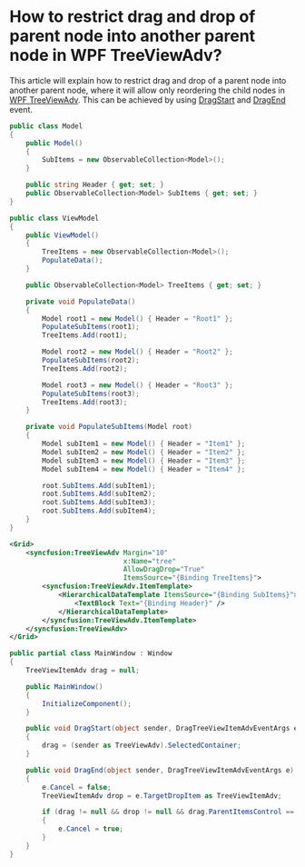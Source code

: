 # How to restrict drag and drop of parent node into another parent node in WPF TreeViewAdv?

This article will explain how to restrict drag and drop of a parent node into another parent node, where it will allow only reordering the child nodes in [WPF TreeViewAdv](https://help.syncfusion.com/wpf/classic/treeview/overview). This can be achieved by using [DragStart](https://help.syncfusion.com/cr/wpf/Syncfusion.Windows.Tools.Controls.TreeViewAdv.html#Syncfusion_Windows_Tools_Controls_TreeViewAdv_DragStart) and [DragEnd](https://help.syncfusion.com/cr/wpf/Syncfusion.Windows.Tools.Controls.TreeViewAdv.html#Syncfusion_Windows_Tools_Controls_TreeViewAdv_DragEnd) event.

```csharp
public class Model
{
    public Model()
    {
        SubItems = new ObservableCollection<Model>();
    }

    public string Header { get; set; }
    public ObservableCollection<Model> SubItems { get; set; }
}
```

```csharp
public class ViewModel
{
    public ViewModel()
    {
        TreeItems = new ObservableCollection<Model>();
        PopulateData();
    }

    public ObservableCollection<Model> TreeItems { get; set; }

    private void PopulateData()
    {
        Model root1 = new Model() { Header = "Root1" };
        PopulateSubItems(root1);
        TreeItems.Add(root1);

        Model root2 = new Model() { Header = "Root2" };
        PopulateSubItems(root2);
        TreeItems.Add(root2);

        Model root3 = new Model() { Header = "Root3" };
        PopulateSubItems(root3);
        TreeItems.Add(root3);
    }

    private void PopulateSubItems(Model root)
    {
        Model subItem1 = new Model() { Header = "Item1" };
        Model subItem2 = new Model() { Header = "Item2" };
        Model subItem3 = new Model() { Header = "Item3" };
        Model subItem4 = new Model() { Header = "Item4" };

        root.SubItems.Add(subItem1);
        root.SubItems.Add(subItem2);
        root.SubItems.Add(subItem3);
        root.SubItems.Add(subItem4);
    }
}
```

```xml
<Grid>
    <syncfusion:TreeViewAdv Margin="10"
                            x:Name="tree"
                            AllowDragDrop="True"
                            ItemsSource="{Binding TreeItems}">
        <syncfusion:TreeViewAdv.ItemTemplate>
            <HierarchicalDataTemplate ItemsSource="{Binding SubItems}">
                <TextBlock Text="{Binding Header}" />
            </HierarchicalDataTemplate>
        </syncfusion:TreeViewAdv.ItemTemplate>
    </syncfusion:TreeViewAdv>
</Grid>
```

```csharp
public partial class MainWindow : Window
{
    TreeViewItemAdv drag = null;

    public MainWindow()
    {
        InitializeComponent();
    }

    public void DragStart(object sender, DragTreeViewItemAdvEventArgs e)
    {
        drag = (sender as TreeViewAdv).SelectedContainer;
    }

    public void DragEnd(object sender, DragTreeViewItemAdvEventArgs e)
    {
        e.Cancel = false;
        TreeViewItemAdv drop = e.TargetDropItem as TreeViewItemAdv;

        if (drag != null && drop != null && drag.ParentItemsControl == drop.ParentItemsControl)
        {
            e.Cancel = true;
        }
    }
}
```
